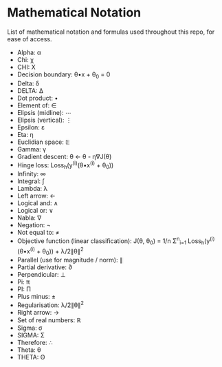 # Mathematical Notation

List of mathematical notation and formulas used throughout this repo, for ease of access.

- Alpha: α
- Chi: χ
- CHI: Χ
- Decision boundary: θ•x + θ<sub>0</sub> = 0
- Delta: δ
- DELTA: Δ
- Dot product: •
- Element of: ∈
- Elipsis (midline): ⋯
- Elipsis (vertical): ⋮
- Epsilon: ε
- Eta: η
- Euclidian space: 𝔼
- Gamma: γ
- Gradient descent: θ ← θ - η∇J(θ)
- Hinge loss: Loss<sub>h</sub>(y<sup>(i)</sup>(θ•x<sup>(i)</sup> + θ<sub>0</sub>))
- Infinity: ∞
- Integral: ∫
- Lambda: λ
- Left arrow: ←
- Logical and: ∧
- Logical or: ∨
- Nabla: ∇
- Negation: ¬
- Not equal to: ≠
- Objective function (linear classification): J(θ, θ<sub>0</sub>) = 1/n Σ<sup>n</sup><sub>i=1</sub> Loss<sub>h</sub>(y<sup>(i)</sup>(θ•x<sup>(i)</sup> + θ<sub>0</sub>)) + λ/2∥θ∥<sup>2</sup>
- Parallel (use for magnitude / norm): ∥
- Partial derivative: ∂
- Perpendicular: ⊥
- Pi: π
- PI: Π
- Plus minus: ±
- Regularisation: λ/2∥θ∥<sup>2</sup>
- Right arrow: →
- Set of real numbers: ℝ
- Sigma: σ
- SIGMA: Σ
- Therefore: ∴
- Theta: θ
- THETA: Θ
